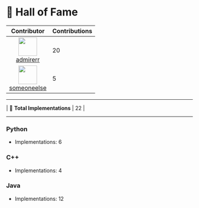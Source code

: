 # 🌟 Hall of Fame  

| Contributor | Contributions |
|-------------|---------------|
| <div align="center"><img src="https://avatars.githubusercontent.com/u/123456?v=4" width="50" height="50"/><br>[admirerr](https://github.com/admirerr)</div> | 20 |
| <div align="center"><img src="https://avatars.githubusercontent.com/u/987654?v=4" width="50" height="50"/><br>[someoneelse](https://github.com/someoneelse)</div> | 5 |

---

| 🎯 **Total Implementations** | 22 |

---

### Python
- Implementations: 6

### C++
- Implementations: 4

### Java
- Implementations: 12

